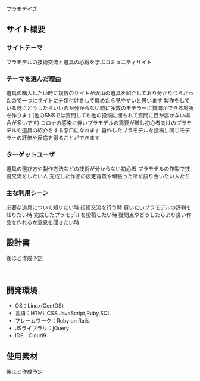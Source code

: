 プラモデイズ

## サイト概要
### サイトテーマ
プラモデルの技術交流と道具の心得を学ぶコミュニティサイト
​
### テーマを選んだ理由
道具の購入したい時に複数のサイトが沢山の道具を紹介しており分かりづらかったので一つにサイトに分類付けをして纏めたら見やすいと思います
製作をしている時にどうしたらいいのか分からない時に多数のモデラーに質問ができる場所を作ります(他のSNSでは質問しても他の投稿に埋もれて質問に目が届かない場合が多いです)
コロナの感染に伴いプラモデルの需要が増し初心者向けのプラモデルや道具の紹介をする窓口になれます
自作したプラモデルを投稿し同じモデラーの評価や反応を得ることができます
​
### ターゲットユーザ
道具の選び方や製作方法などの技術が分からない初心者
プラモデルの作製で技術交流をしたい人
完成した作品の設定背景や頑張った所を語り合いたい人たち
​
### 主な利用シーン
必要な道具について知りたい時
技術交流を行う時
買いたいプラモデルの評判を知りたい時
完成したプラモデルを投稿したい時
疑問点やどうしたらより良い作品を作れるか意見を聞きたい時
​
## 設計書
後ほど作成予定

​
## 開発環境
- OS：Linux(CentOS)
- 言語：HTML,CSS,JavaScript,Ruby,SQL
- フレームワーク：Ruby on Rails
- JSライブラリ：jQuery
- IDE：Cloud9
​
## 使用素材
後ほど作成予定
<!-- - 外部サービスの画像素材・音声素材を使用した場合は、必ずサービス名とURLを明記してください。 -->
<!-- - アプリケーションの実装に使用したgem/bootstrapのリファレンスなどの記載は不要です。 -->
<!-- - 使用しない場合は、使用素材の項目をREADMEから削除してください。 -->
<!-- - 架空の団体・題材を前提にポートフォリオを制作する場合、下記のテンプレートを当項目内に記載しましょう。 -->
<!-- 【テンプレート】 -->
<!-- 著作権を考慮し、架空のデータを扱う予定です。 -->
<!-- なお今後、実在するデータを利用する際には、事前に著作権保持者と契約を結んだ上で利用します。 -->